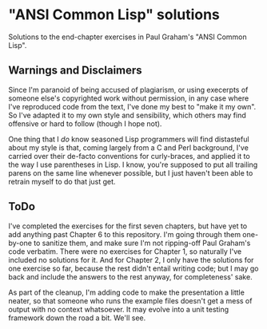 "ANSI Common Lisp" solutions
============================

Solutions to the end-chapter exercises in Paul Graham's "ANSI Common Lisp".

Warnings and Disclaimers
------------------------

Since I'm paranoid of being accused of plagiarism, or using execerpts of
someone else's copyrighted work without permission, in any case where I've
reproduced code from the text, I've done my best to "make it my own".  So I've
adapted it to my own style and sensibility, which others may find offensive or
hard to follow (though I hope not).

One thing that I *do* know seasoned Lisp programmers will find distasteful
about my style is that, coming largely from a C and Perl background, I've
carried over their de-facto conventions for curly-braces, and applied it to the
way I use parentheses in Lisp.  I know, you're supposed to put all trailing
parens on the same line whenever possible, but I just haven't been able to
retrain myself to do that just get.

ToDo
----

I've completed the exercises for the first seven chapters, but have yet to add
anything past Chapter 6 to this repository.  I'm going through them one-by-one
to sanitize them, and make sure I'm not ripping-off Paul Graham's code
verbatim.  There were no exercises for Chapter 1, so naturally I've included no
solutions for it.  And for Chapter 2, I only have the solutions for one
exercise so far, because the rest didn't entail writing code; but I may go back
and include the answers to the rest anyway, for completeness' sake.

As part of the cleanup, I'm adding code to make the presentation a little
neater, so that someone who runs the example files doesn't get a mess of output
with no context whatsoever.  It may evolve into a unit testing framework down
the road a bit.  We'll see.
